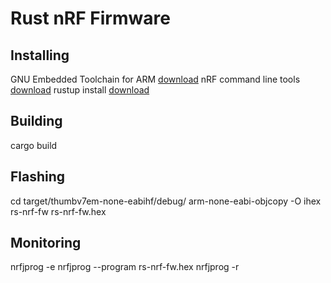 # Rust nRF Firmware
## Installing
GNU Embedded Toolchain for ARM [download](https://developer.arm.com/downloads/-/arm-gnu-toolchain-downloads)
nRF command line tools [download](https://www.nordicsemi.com/Products/Development-tools/nrf-command-line-tools/download#infotabs)
rustup install [download](https://www.rust-lang.org/tools/install)

## Building
cargo build

## Flashing
cd target/thumbv7em-none-eabihf/debug/
arm-none-eabi-objcopy -O ihex rs-nrf-fw rs-nrf-fw.hex

## Monitoring
nrfjprog -e
nrfjprog --program rs-nrf-fw.hex
nrfjprog -r